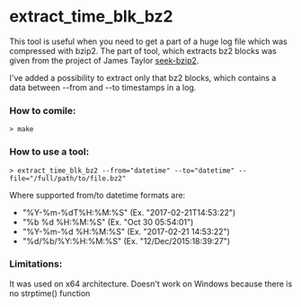 # extract_time_blk_bz2

This tool is useful when you need to get a part of a huge log file which was compressed with bzip2. The part of tool, which extracts bz2 blocks was given from the project of James Taylor [seek-bzip2](https://bitbucket.org/james_taylor/seek-bzip2). 

I've added a possibility to extract only that bz2 blocks, which contains a data between --from and --to timestamps in a log.


### How to comile:
`> make`


### How to use a tool:
`> extract_time_blk_bz2 --from="datetime" --to="datetime" --file="/full/path/to/file.bz2"`

Where supported from/to datetime formats are:

- "%Y-%m-%dT%H:%M:%S" (Ex. "2017-02-21T14:53:22")
- "%b %d %H:%M:%S"    (Ex. "Oct 30 05:54:01") 
- "%Y-%m-%d %H:%M:%S" (Ex. "2017-02-21 14:53:22")
- "%d/%b/%Y:%H:%M:%S" (Ex. "12/Dec/2015:18:39:27") 

### Limitations:
It was used on x64 architecture.
Doesn't work on Windows because there is no strptime() function

